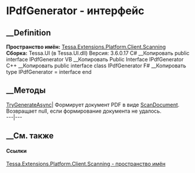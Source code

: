 # IPdfGenerator - интерфейс
##  __Definition
 **Пространство имён:**
[Tessa.Extensions.Platform.Client.Scanning](N_Tessa_Extensions_Platform_Client_Scanning.htm)  
 **Сборка:** Tessa.UI (в Tessa.UI.dll) Версия: 3.6.0.17
C# __Копировать
     public interface IPdfGenerator
VB __Копировать
     Public Interface IPdfGenerator
C++ __Копировать
     public interface class IPdfGenerator
F# __Копировать
     type IPdfGenerator = interface end
##  __Методы
[TryGenerateAsync](M_Tessa_Extensions_Platform_Client_Scanning_IPdfGenerator_TryGenerateAsync.htm)|
Формирует документ PDF в виде
[ScanDocument](T_Tessa_Extensions_Platform_Client_Scanning_ScanDocument.htm).
Возвращает null, если формирование документа не удалось.  
---|---  
## __См. также
#### Ссылки
[Tessa.Extensions.Platform.Client.Scanning - пространство
имён](N_Tessa_Extensions_Platform_Client_Scanning.htm)
